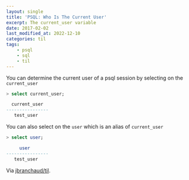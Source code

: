 ```yaml
---
layout: single
title: 'PSQL: Who Is The Current User'
excerpt: The current_user variable
date: 2017-02-02
last_modified_at: 2022-12-10
categories: til
tags:
    - psql
    - sql
    - til
---
```


You can determine the current user of a psql session by selecting on the `current_user`

```sql
> select current_user;

  current_user
----------------
   test_user
```

You can also select on the `user` which is an alias of `current_user`

```sql
> select user;

     user
----------------
   test_user
```

Via [jbranchaud/til](https://github.com/jbranchaud/til).
